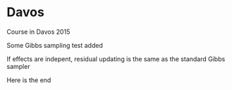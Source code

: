 # Davos
Course in Davos 2015

Some Gibbs sampling test added

If effects are indepent, residual updating is the same as the standard Gibbs sampler

Here is the end
